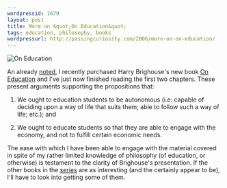 ```yaml
---
wordpressid: 1679
layout: post
title: More on &quot;On Education&quot;
tags: education, philosophy, books
wordpressurl: http://passingcuriosity.com/2006/more-on-on-education/
---
```


![On Education](http://images.amazon.com/images/P/0415327903.01._AA240_SCLZZZZZZZ_.jpg)

An already [noted](/2006/on-just-education/), I recently purchased Harry
Brighouse's new book [On Education][book] and I've just now finished reading
the first two chapters. These present arguments supporting the propositions
that:

1. We ought to education students to be autonomous (i.e: capable of deciding
upon a way of life that suits them; able to follow such a way of life; etc.);
and

2. We ought to educate students so that they are able to engage with
the economy, and not to fulfill certain economic needs.

The ease with which I have been able to engage with the material covered in
spite of my rather limited knowledge of philosophy (of education, or otherwise)
is testament to the clarity of Brighouse's presentation. If the other books in
the [series][series] are as interesting (and the certainly appear to be), I'll
have to look into getting some of them.

[book]: http://www.amazon.com/gp/product/0415327903/
[series]: http://www.routledge-ny.com/shopping_cart/products/product_detail.asp?curTab=SERIES&series=1097&parent_id=&sku=&isbn=0415327903
